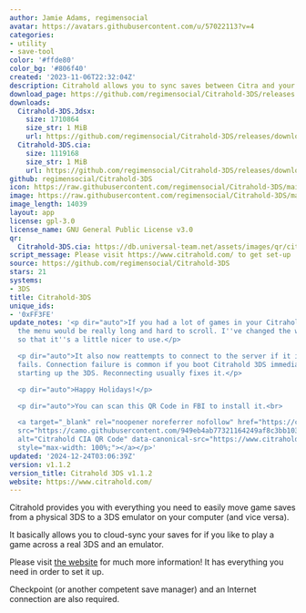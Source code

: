 ```yaml
---
author: Jamie Adams, regimensocial
avatar: https://avatars.githubusercontent.com/u/57022113?v=4
categories:
- utility
- save-tool
color: '#ffde80'
color_bg: '#806f40'
created: '2023-11-06T22:32:04Z'
description: Citrahold allows you to sync saves between Citra and your 3DS
download_page: https://github.com/regimensocial/Citrahold-3DS/releases
downloads:
  Citrahold-3DS.3dsx:
    size: 1710864
    size_str: 1 MiB
    url: https://github.com/regimensocial/Citrahold-3DS/releases/download/v1.1.2/Citrahold-3DS.3dsx
  Citrahold-3DS.cia:
    size: 1119168
    size_str: 1 MiB
    url: https://github.com/regimensocial/Citrahold-3DS/releases/download/v1.1.2/Citrahold-3DS.cia
github: regimensocial/Citrahold-3DS
icon: https://raw.githubusercontent.com/regimensocial/Citrahold-3DS/main/assets/icon.png
image: https://raw.githubusercontent.com/regimensocial/Citrahold-3DS/main/assets/banner.png
image_length: 14039
layout: app
license: gpl-3.0
license_name: GNU General Public License v3.0
qr:
  Citrahold-3DS.cia: https://db.universal-team.net/assets/images/qr/citrahold-3ds-cia.png
script_message: Please visit https://www.citrahold.com/ to get set-up
source: https://github.com/regimensocial/Citrahold-3DS
stars: 21
systems:
- 3DS
title: Citrahold-3DS
unique_ids:
- '0xFF3FE'
update_notes: '<p dir="auto">If you had a lot of games in your Citrahold directory,
  the menu would be really long and hard to scroll. I''ve changed the way it''s displayed
  so that it''s a little nicer to use.</p>

  <p dir="auto">It also now reattempts to connect to the server if it immediately
  fails. Connection failure is common if you boot Citrahold 3DS immediately after
  starting up the 3DS. Reconnecting usually fixes it.</p>

  <p dir="auto">Happy Holidays!</p>

  <p dir="auto">You can scan this QR Code in FBI to install it.<br>

  <a target="_blank" rel="noopener noreferrer nofollow" href="https://camo.githubusercontent.com/949eb4ab77321164249af8c3bb10336328f24f1070d59348d6a06f7c019390ff/68747470733a2f2f7777772e6369747261686f6c642e636f6d2f696d61676572792f71722e706e673f6e6577"><img
  src="https://camo.githubusercontent.com/949eb4ab77321164249af8c3bb10336328f24f1070d59348d6a06f7c019390ff/68747470733a2f2f7777772e6369747261686f6c642e636f6d2f696d61676572792f71722e706e673f6e6577"
  alt="Citrahold CIA QR Code" data-canonical-src="https://www.citrahold.com/imagery/qr.png?new"
  style="max-width: 100%;"></a></p>'
updated: '2024-12-24T03:06:39Z'
version: v1.1.2
version_title: Citrahold 3DS v1.1.2
website: https://www.citrahold.com/
---
```

Citrahold provides you with everything you need to easily move game saves from a physical 3DS to a 3DS emulator on your computer (and vice versa).

It basically allows you to cloud-sync your saves for if you like to play a game across a real 3DS and an emulator.

Please visit [the website](https://www.citrahold.com/) for much more information! It has everything you need in order to set it up.

Checkpoint (or another competent save manager) and an Internet connection are also required.